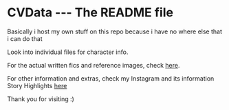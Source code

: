 # CVData --- The README file
Basically i host my own stuff on this repo because i have no where else that i can do that

Look into individual files for character info.

For the actual written fics and reference images, check [here](a2chives.carrd.co).

For other information and extras, check my Instagram and its information Story Highlights [here](https://instagram.com/a2rae2)

Thank you for visiting :)
